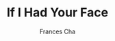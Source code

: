 ---
title: "If I Had Your Face"
author: "Frances Cha"
isbn: "0593129466"
isbn13: "9780593129463"
rating: "0"
publisher: "Ballantine Books"
pages: "288"
publishYear: "2020"
read: ""
goodreads_id: "52696537"
language: "en"
---